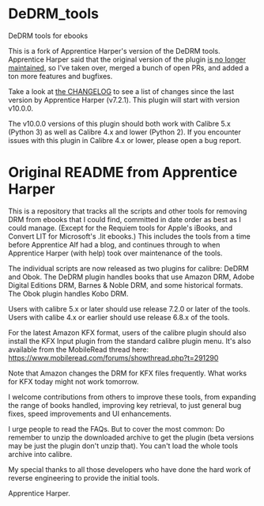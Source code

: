 # DeDRM_tools
DeDRM tools for ebooks

This is a fork of Apprentice Harper's version of the DeDRM tools. Apprentice Harper said that the original version of the plugin [is no longer maintained](https://github.com/apprenticeharper/DeDRM_tools#no-longer-maintained), so I've taken over, merged a bunch of open PRs, and added a ton more features and bugfixes. 

Take a look at [the CHANGELOG](https://github.com/noDRM/DeDRM_tools/blob/master/CHANGELOG.md) to see a list of changes since the last version by Apprentice Harper (v7.2.1). This plugin will start with version v10.0.0.

The v10.0.0 versions of this plugin should both work with Calibre 5.x (Python 3) as well as Calibre 4.x and lower (Python 2). If you encounter issues with this plugin in Calibre 4.x or lower, please open a bug report.

# Original README from Apprentice Harper

This is a repository that tracks all the scripts and other tools for removing DRM from ebooks that I could find, committed in date order as best as I could manage. (Except for the Requiem tools for Apple's iBooks, and Convert LIT for Microsoft's .lit ebooks.) This includes the tools from a time before Apprentice Alf had a blog, and continues through to when Apprentice Harper (with help) took over maintenance of the tools.

The individual scripts are now released as two plugins for calibre: DeDRM and Obok. 
The DeDRM plugin handles books that use Amazon DRM, Adobe Digital Editions DRM, Barnes & Noble DRM, and some historical formats.
The Obok plugin handles Kobo DRM.

Users with calibre 5.x or later should use release 7.2.0 or later of the tools.
Users with calibe 4.x or earlier should use release 6.8.x of the tools.

For the latest Amazon KFX format, users of the calibre plugin should also install the KFX Input plugin from the standard calibre plugin menu. It's also available from the MobileRead thread here: https://www.mobileread.com/forums/showthread.php?t=291290

Note that Amazon changes the DRM for KFX files frequently. What works for KFX today might not work tomorrow.

I welcome contributions from others to improve these tools, from expanding the range of books handled, improving key retrieval,  to just general bug fixes, speed improvements and UI enhancements.

I urge people to read the FAQs. But to cover the most common: Do remember to unzip the downloaded archive to get the plugin (beta versions may be just the plugin  don't unzip that). You can't load the whole tools archive into calibre.

My special thanks to all those developers who have done the hard work of reverse engineering to provide the initial tools.

Apprentice Harper.

